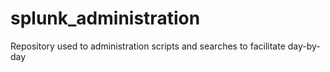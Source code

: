 # splunk_administration
Repository used to administration scripts and searches to facilitate day-by-day
